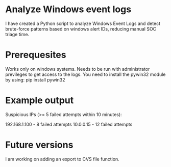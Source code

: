 # Analyze Windows event logs

I have created a Python script to analyze Windows Event Logs and detect brute-force patterns based on windows alert IDs, reducing manual SOC triage time.

# Prerequesites

Works only on windows systems.
Needs to be run with administrator previleges to get access to the logs.
You need to install the pywin32 module by using: pip install pywin32

# Example output

Suspicious IPs (>= 5 failed attempts within 10 minutes):

  192.168.1.100         - 8 failed attempts
  10.0.0.15             - 12 failed attempts

# Future versions
I am working on adding an export to CVS file function.
